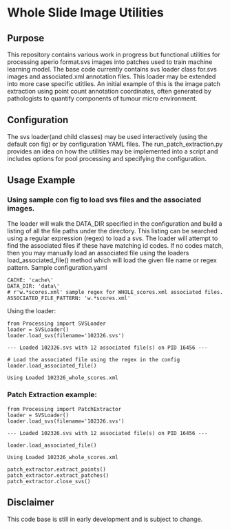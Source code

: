 # Whole Slide Image Utilities

## Purpose
This repository contains various work in progress but functional utilities for processing aperio format.svs images into patches used to train machine learning model. The base code currently contains svs loader class for.svs images and associated.xml annotation files. This loader may be extended into more case specific utitlies. An initial example of this is the image patch extraction using point count annotation coordinates, often generated by pathologists to quantify components of tumour micro environment.

## Configuration
The svs loader(and child classes) may be used interactively (using the default con fig) or by configuration YAML files. The run_patch_extraction.py provides an idea on how the utilities may be implemented into a script and includes options for pool processing and specifying the configuration.

## Usage Example
### Using sample con fig to load svs files and the associated images.
The loader will walk the DATA_DIR specified in the configuration and build a listing of all the file paths under the directory. This listing can be searched using a regular expression (regex) to load a svs. The loader will attempt to find the associated files if these have matching id codes. If no codes match, then you may manually load an associated file using the loaders load_associated_file() method which will load the given file name or regex pattern.
Sample configuration.yaml
```
CACHE: 'cache\'
DATA_DIR: 'data\'
# r'w.*scores.xml' sample regex for WHOLE_scores.xml associated files.
ASSOCIATED_FILE_PATTERN: 'w.*scores.xml'
```

Using the loader:

```
from Processing import SVSLoader
loader = SVSLoader()
loader.load_svs(filename='102326.svs')
```
```
--- Loaded 102326.svs with 12 associated file(s) on PID 16456 ---
```
```
# Load the associated file using the regex in the config
loader.load_associated_file()
```
```
Using Loaded 102326_whole_scores.xml
```

### Patch Extraction example:
```
from Processing import PatchExtractor
loader = SVSLoader()
loader.load_svs(filename='102326.svs')
```
```
--- Loaded 102326.svs with 12 associated file(s) on PID 16456 ---
```
```
loader.load_associated_file()
```
```
Using Loaded 102326_whole_scores.xml
```
```
patch_extractor.extract_points()
patch_extractor.extract_patches()
patch_extractor.close_svs()
```

## Disclaimer
This code base is still in early development and is subject to change. 

